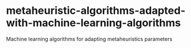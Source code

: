# metaheuristic-algorithms-adapted-with-machine-learning-algorithms
Machine learning algorithms for adapting metaheuristics parameters
